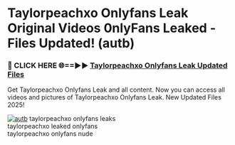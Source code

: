 # Taylorpeachxo Onlyfans Leak Original Videos 0nlyFans Leaked - Files Updated! (autb)

<h3>🔴 CLICK HERE 🌐==►► <a href="https://tinyurl.com/ms9xzufz" rel="nofollow">Taylorpeachxo Onlyfans Leak Updated Files</a></h3>

Get Taylorpeachxo Onlyfans Leak and all content. Now you can access all videos and pictures of Taylorpeachxo Onlyfans Leak. New Updated Files 2025!

[![autb](https://i.imgur.com/ppqm5kG.gif)](https://tinyurl.com/ms9xzufz)
taylorpeachxo onlyfans leaks<br>
taylorpeachxo leaked onlyfans<br>
taylorpeachxo onlyfans nude
